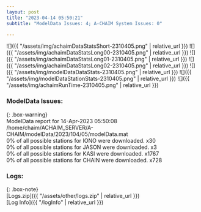 ```yaml
---
layout: post
title: "2023-04-14 05:50:21"
subtitle: "ModelData Issues: 4; A-CHAIM System Issues: 0"

---
```


![]({{ "/assets/img/achaimDataStatsShort-2310405.png" | relative_url }})
![]({{ "/assets/img/achaimDataStatsLong00-2310405.png" | relative_url }})
![]({{ "/assets/img/achaimDataStatsLong01-2310405.png" | relative_url }})
![]({{ "/assets/img/achaimDataStatsLong02-2310405.png" | relative_url }})
![]({{ "/assets/img/modelDataDataStats-2310405.png" | relative_url }})
![]({{ "/assets/img/modelDataStationStats-2310405.png" | relative_url }})
![]({{ "/assets/img/achaimRunTime-2310405.png" | relative_url }})


### ModelData Issues:  
  
{: .box-warning}  
 ModelData report for 14-Apr-2023 05:50:08   
 /home/chaim/ACHAIM_SERVER/A-CHAIM/modelData/2023/104/05/modelData.mat   
 0% of all possible stations for IONO were downloaded. x30   
 0% of all possible stations for JASON were downloaded. x3   
 0% of all possible stations for KASI were downloaded. x1767   
 0% of all possible stations for CHAIN were downloaded. x728   
  


### Logs:  
  
{: .box-note}  
[Logs.zip]({{ "/assets/other/logs.zip" | relative_url }})  
[Log Info]({{ "/logInfo" | relative_url }})  
